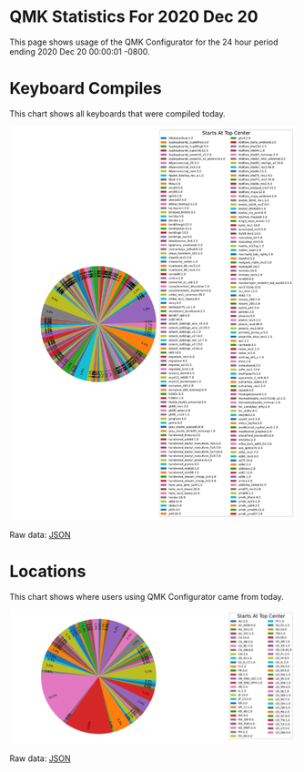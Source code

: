 # QMK Statistics For 2020 Dec 20

This page shows usage of the QMK Configurator for the 24 hour period ending 2020 Dec 20 00:00:01 -0800.

# Keyboard Compiles

This chart shows all keyboards that were compiled today.

<img src="reports/20201220/keyboards.svg">

Raw data: [JSON](reports/20201220/keyboards.json)

# Locations

This chart shows where users using QMK Configurator came from today.

<img src="reports/20201220/locations.svg">

Raw data: [JSON](reports/20201220/locations.json)
    